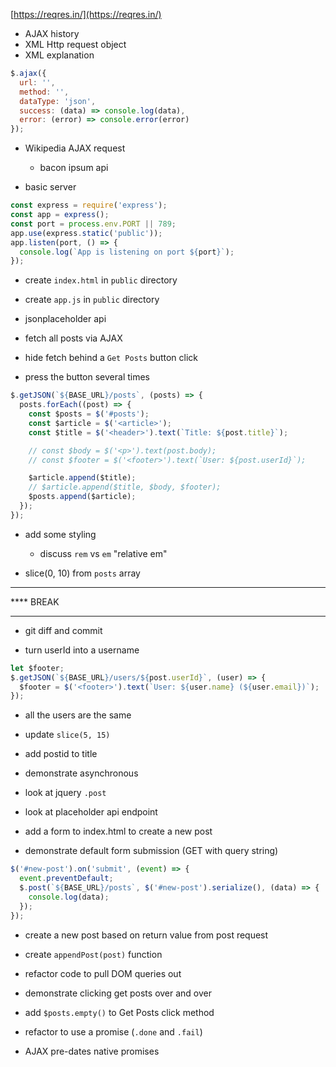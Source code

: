 [https://reqres.in/](https://reqres.in/)

* AJAX history
* XML Http request object
* XML explanation

```js
$.ajax({
  url: '',
  method: '',
  dataType: 'json',
  success: (data) => console.log(data),
  error: (error) => console.error(error)
});
```

* Wikipedia AJAX request
  * bacon ipsum api

* basic server

```js
const express = require('express');
const app = express();
const port = process.env.PORT || 789;
app.use(express.static('public'));
app.listen(port, () => {
  console.log(`App is listening on port ${port}`);
});
```

* create `index.html` in `public` directory
* create `app.js` in `public` directory

* jsonplaceholder api
* fetch all posts via AJAX
* hide fetch behind a `Get Posts` button click
* press the button several times

```js
$.getJSON(`${BASE_URL}/posts`, (posts) => {
  posts.forEach((post) => {
    const $posts = $('#posts');
    const $article = $('<article>');
    const $title = $('<header>').text(`Title: ${post.title}`);

    // const $body = $('<p>').text(post.body);
    // const $footer = $('<footer>').text(`User: ${post.userId}`);

    $article.append($title);
    // $article.append($title, $body, $footer);
    $posts.append($article);
  });
});
```

* add some styling
  * discuss `rem` vs `em` "relative em"

* slice(0, 10) from `posts` array

****
**** BREAK
****

* git diff and commit

* turn userId into a username

```js
let $footer;
$.getJSON(`${BASE_URL}/users/${post.userId}`, (user) => {
  $footer = $('<footer>').text(`User: ${user.name} (${user.email})`);
});
```

* all the users are the same
* update `slice(5, 15)`

* add postid to title
* demonstrate asynchronous

* look at jquery `.post`
* look at placeholder api endpoint

* add a form to index.html to create a new post

* demonstrate default form submission (GET with query string)

```js
$('#new-post').on('submit', (event) => {
  event.preventDefault;
  $.post(`${BASE_URL}/posts`, $('#new-post').serialize(), (data) => {
    console.log(data);
  });
});
```

* create a new post based on return value from post request
* create `appendPost(post)` function

* refactor code to pull DOM queries out

* demonstrate clicking get posts over and over
* add `$posts.empty()` to Get Posts click method

* refactor to use a promise (`.done` and `.fail`)
* AJAX pre-dates native promises
